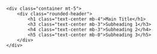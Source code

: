<!-- Title Header -->
    <div class="container mt-5">
        <div class="rounded-header">
            <h1 class="text-center mb-4">Main Title</h1>
            <h3 class="text-center mb-3">Subheading 1</h3>
            <h4 class="text-center mb-3">Subheading 2</h4>
            <h5 class="text-center mb-0">Subheading 3</h5>
        </div>
    </div>
